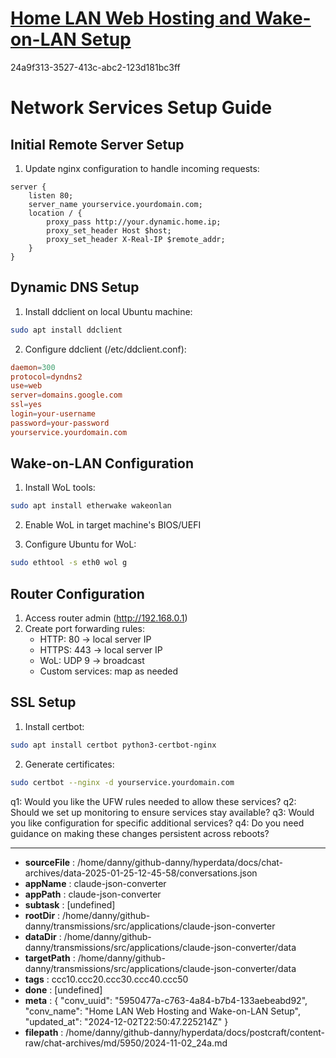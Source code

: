 # [Home LAN Web Hosting and Wake-on-LAN Setup](https://claude.ai/chat/5950477a-c763-4a84-b7b4-133aebeabd92)

24a9f313-3527-413c-abc2-123d181bc3ff

 # Network Services Setup Guide

## Initial Remote Server Setup
1. Update nginx configuration to handle incoming requests:
```nginx
server {
    listen 80;
    server_name yourservice.yourdomain.com;
    location / {
        proxy_pass http://your.dynamic.home.ip;
        proxy_set_header Host $host;
        proxy_set_header X-Real-IP $remote_addr;
    }
}
```

## Dynamic DNS Setup
1. Install ddclient on local Ubuntu machine:
```bash
sudo apt install ddclient
```

2. Configure ddclient (/etc/ddclient.conf):
```conf
daemon=300
protocol=dyndns2
use=web
server=domains.google.com
ssl=yes
login=your-username
password=your-password
yourservice.yourdomain.com
```

## Wake-on-LAN Configuration
1. Install WoL tools:
```bash
sudo apt install etherwake wakeonlan
```

2. Enable WoL in target machine's BIOS/UEFI

3. Configure Ubuntu for WoL:
```bash
sudo ethtool -s eth0 wol g
```

## Router Configuration
1. Access router admin (http://192.168.0.1)
2. Create port forwarding rules:
   - HTTP: 80 → local server IP
   - HTTPS: 443 → local server IP
   - WoL: UDP 9 → broadcast
   - Custom services: map as needed

## SSL Setup
1. Install certbot:
```bash
sudo apt install certbot python3-certbot-nginx
```

2. Generate certificates:
```bash
sudo certbot --nginx -d yourservice.yourdomain.com
```

q1: Would you like the UFW rules needed to allow these services?
q2: Should we set up monitoring to ensure services stay available?
q3: Would you like configuration for specific additional services?
q4: Do you need guidance on making these changes persistent across reboots?

---

* **sourceFile** : /home/danny/github-danny/hyperdata/docs/chat-archives/data-2025-01-25-12-45-58/conversations.json
* **appName** : claude-json-converter
* **appPath** : claude-json-converter
* **subtask** : [undefined]
* **rootDir** : /home/danny/github-danny/transmissions/src/applications/claude-json-converter
* **dataDir** : /home/danny/github-danny/transmissions/src/applications/claude-json-converter/data
* **targetPath** : /home/danny/github-danny/transmissions/src/applications/claude-json-converter/data
* **tags** : ccc10.ccc20.ccc30.ccc40.ccc50
* **done** : [undefined]
* **meta** : {
  "conv_uuid": "5950477a-c763-4a84-b7b4-133aebeabd92",
  "conv_name": "Home LAN Web Hosting and Wake-on-LAN Setup",
  "updated_at": "2024-12-02T22:50:47.225214Z"
}
* **filepath** : /home/danny/github-danny/hyperdata/docs/postcraft/content-raw/chat-archives/md/5950/2024-11-02_24a.md